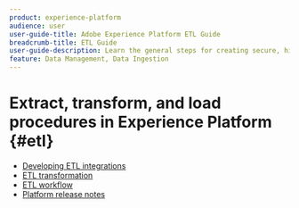 ```yaml
---
product: experience-platform
audience: user
user-guide-title: Adobe Experience Platform ETL Guide
breadcrumb-title: ETL Guide
user-guide-description: Learn the general steps for creating secure, high-performance connectors for ingesting data into Platform.
feature: Data Management, Data Ingestion
---
```


# Extract, transform, and load procedures in Experience Platform {#etl}

- [Developing ETL integrations](home.md)
- [ETL transformation](transformations.md)
- [ETL workflow](workflow.md)
- [Platform release notes](https://www.adobe.com/go/platform-release-notes-en)